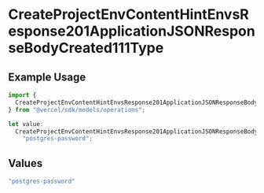 # CreateProjectEnvContentHintEnvsResponse201ApplicationJSONResponseBodyCreated111Type

## Example Usage

```typescript
import {
  CreateProjectEnvContentHintEnvsResponse201ApplicationJSONResponseBodyCreated111Type,
} from "@vercel/sdk/models/operations";

let value:
  CreateProjectEnvContentHintEnvsResponse201ApplicationJSONResponseBodyCreated111Type =
    "postgres-password";
```

## Values

```typescript
"postgres-password"
```